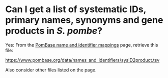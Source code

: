 # Can I get a list of systematic IDs, primary names, synonyms and gene products in *S. pombe*?
<!-- pombase_categories: Genome statistics and lists -->

Yes: From the [PomBase name and identifier mappings](/downloads/names-and-identifiers) 
page, retrieve this file:

https://www.pombase.org/data/names_and_identifiers/sysID2product.tsv

Also consider other files listed on the page.

